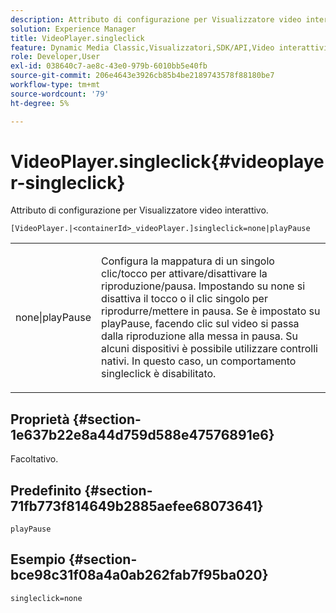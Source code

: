 ```yaml
---
description: Attributo di configurazione per Visualizzatore video interattivo.
solution: Experience Manager
title: VideoPlayer.singleclick
feature: Dynamic Media Classic,Visualizzatori,SDK/API,Video interattivi
role: Developer,User
exl-id: 038640c7-ae8c-43e0-979b-6010bb5e40fb
source-git-commit: 206e4643e3926cb85b4be2189743578f88180be7
workflow-type: tm+mt
source-wordcount: '79'
ht-degree: 5%

---
```


# VideoPlayer.singleclick{#videoplayer-singleclick}

Attributo di configurazione per Visualizzatore video interattivo.

`[VideoPlayer.|<containerId>_videoPlayer.]singleclick=none|playPause`

<table id="table_441553CD34C94A58A9D7CBF772DEDDB6"> 
 <tbody> 
  <tr> 
   <td colname="col1"> <p> <span class="codeph"> none|playPause</span> </p> </td> 
   <td colname="col2"> <p> Configura la mappatura di un singolo clic/tocco per attivare/disattivare la riproduzione/pausa. Impostando su <span class="codeph"> none</span> si disattiva il tocco o il clic singolo per riprodurre/mettere in pausa. Se è impostato su <span class="codeph"> playPause</span>, facendo clic sul video si passa dalla riproduzione alla messa in pausa. Su alcuni dispositivi è possibile utilizzare controlli nativi. In questo caso, un comportamento <span class="codeph"> singleclick</span> è disabilitato. </p> </td> 
  </tr> 
 </tbody> 
</table>

## Proprietà {#section-1e637b22e8a44d759d588e47576891e6}

Facoltativo.

## Predefinito {#section-71fb773f814649b2885aefee68073641}

`playPause`

## Esempio {#section-bce98c31f08a4a0ab262fab7f95ba020}

```
singleclick=none
```
